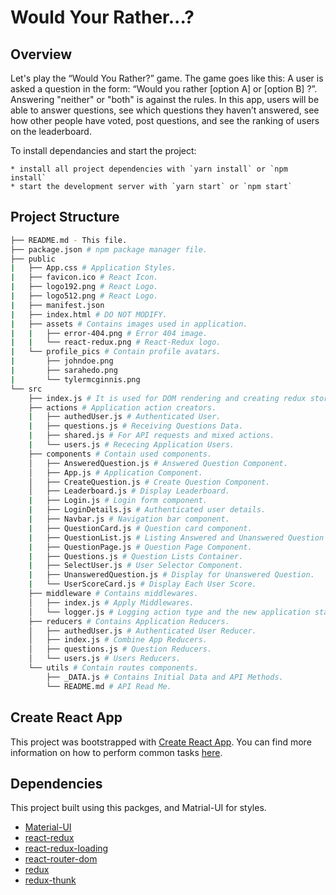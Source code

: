 # Would Your Rather...?

## Overview

Let's play the “Would You Rather?” game. The game goes like this: A user is asked a question in the form: “Would you rather [option A] or [option B] ?”. Answering "neither" or "both" is against the rules.
In this app, users will be able to answer questions, see which questions they haven’t answered, see how other people have voted, post questions, and see the ranking of users on the leaderboard.

To install dependancies and start the project:

    * install all project dependencies with `yarn install` or `npm install`
    * start the development server with `yarn start` or `npm start`

## Project Structure

```bash
├── README.md - This file.
├── package.json # npm package manager file.
├── public
|   ├── App.css # Application Styles.
|   ├── favicon.ico # React Icon.
|   ├── logo192.png # React Logo.
|   ├── logo512.png # React Logo.
|   ├── manifest.json
|   ├── index.html # DO NOT MODIFY.
|   ├── assets # Contains images used in application.
|   |   ├── error-404.png # Error 404 image.
|   |   └── react-redux.png # React-Redux logo.
|   └── profile_pics # Contain profile avatars.
|       ├── johndoe.png
|       ├── sarahedo.png
|       └── tylermcginnis.png
└── src
    ├── index.js # It is used for DOM rendering and creating redux store.
    ├── actions # Application action creators.
    |   ├── authedUser.js # Authenticated User.
    |   ├── questions.js # Receiving Questions Data.
    |   ├── shared.js # For API requests and mixed actions.
    |   └── users.js # Rececing Application Users.
    ├── components # Contain used components.
    │   ├── AnsweredQuestion.js # Answered Question Component.
    │   ├── App.js # Application Component.
    │   ├── CreateQuestion.js # Create Question Component.
    │   ├── Leaderboard.js # Display Leaderboard.
    |   ├── Login.js # Login form component.
    |   ├── LoginDetails.js # Authenticated user details.
    |   ├── Navbar.js # Navigation bar component.
    |   ├── QuestionCard.js # Question card component.
    |   ├── QuestionList.js # Listing Answered and Unanswered Question Cards.
    |   ├── QuestionPage.js # Question Page Component.
    |   ├── Questions.js # Question Lists Container.
    |   ├── SelectUser.js # User Selector Component.
    |   ├── UnansweredQuestion.js # Display for Unanswered Question.
    |   └── UserScoreCard.js # Display Each User Score.
    ├── middleware # Contains middlewares.
    │   ├── index.js # Apply Middlewares.
    │   └── logger.js # Logging action type and the new application state.
    ├── reducers # Contains Application Reducers.
    │   ├── authedUser.js # Authenticated User Reducer.
    │   ├── index.js # Combine App Reducers.
    │   ├── questions.js # Question Reducers.
    │   └── users.js # Users Reducers.
    └── utils # Contain routes components.
        ├── _DATA.js # Contains Initial Data and API Methods.
        └── README.md # API Read Me.
```

## Create React App

This project was bootstrapped with [Create React App](https://github.com/facebookincubator/create-react-app). You can find more information on how to perform common tasks [here](https://github.com/facebookincubator/create-react-app/blob/master/packages/react-scripts/template/README.md).

## Dependencies

This project built using this packges, and Matrial-UI for styles.
  - [Material-UI](https://mui.com/)
  - [react-redux](https://github.com/reduxjs/react-redux)
  - [react-redux-loading](https://github.com/tylermcginnis/react-redux-loading-bar)
  - [react-router-dom](https://github.com/remix-run/react-router#readme)
  - [redux](https://redux.js.org/)
  - [redux-thunk](https://github.com/reduxjs/redux-thunk)
